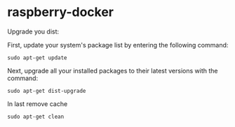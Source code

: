 # raspberry-docker

Upgrade you dist:

First, update your system's package list by entering the following command:

    sudo apt-get update

Next, upgrade all your installed packages to their latest versions with the command:

    sudo apt-get dist-upgrade
    
    
In last remove cache

    sudo apt-get clean
    
    
    
